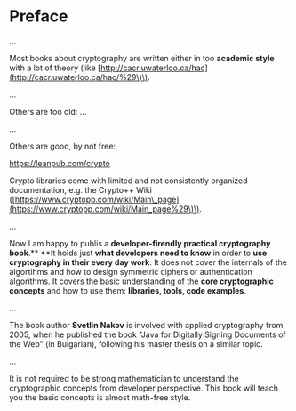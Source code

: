 # Preface

...

Most books about cryptography are written either in too **academic style** with a lot of theory \(like [http://cacr.uwaterloo.ca/hac](http://cacr.uwaterloo.ca/hac/%29\)\).

...

Others are too old: ...

...

Others are good, by not free:

https://leanpub.com/crypto

Crypto libraries come with limited and not consistently organized documentation, e.g. the Crypto++ Wiki \([https://www.cryptopp.com/wiki/Main\_page](https://www.cryptopp.com/wiki/Main_page%29\)\).

...

Now I am happy to publis a **developer-firendly practical cryptography book**.** **It holds just **what developers need to know** in order to **use cryptography in their every day work**. It does not cover the internals of the algortihms and how to design symmetric ciphers or authentication algorithms. It covers the basic understanding of the **core cryptographic concepts** and how to use them: **libraries, tools, code examples**.

...

The book author **Svetlin Nakov** is involved with applied cryptography from 2005, when he published the book "Java for Digitally Signing Documents of the Web" \(in Bulgarian\), following his master thesis on a similar topic.

...

It is not required to be strong mathematician to understand the cryptographic concepts from developer perspective. This book will teach you the basic concepts is almost math-free style.

